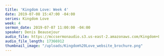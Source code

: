 ```yaml
---
title: 'Kingdom Love: Week 4'
date: 2019-07-08 15:47:00 -04:00
series: Kingdom Love
week: 4
sermon_date: 2019-07-07 11:00:00 -04:00
speaker: Denis Beausejour
audio_file: https://mccsermonaudio.s3.us-east-2.amazonaws.com/Kingdom+Love_+Week+4.lite.mp3
audio_file_length: 17366912
thumbnail_image: "/uploads/Kingdom%20Love_website_brochure.png"
---
```


